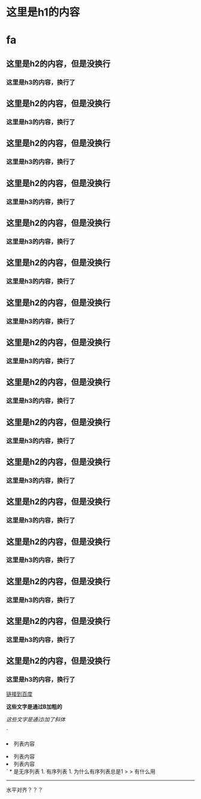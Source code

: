 # 这里是h1的内容
# fa
## 这里是h2的内容，但是没换行
### 这里是h3的内容，换行了
## 这里是h2的内容，但是没换行
### 这里是h3的内容，换行了
## 这里是h2的内容，但是没换行
### 这里是h3的内容，换行了
## 这里是h2的内容，但是没换行
### 这里是h3的内容，换行了
## 这里是h2的内容，但是没换行
### 这里是h3的内容，换行了
## 这里是h2的内容，但是没换行
### 这里是h3的内容，换行了
## 这里是h2的内容，但是没换行
### 这里是h3的内容，换行了
## 这里是h2的内容，但是没换行
### 这里是h3的内容，换行了
## 这里是h2的内容，但是没换行
### 这里是h3的内容，换行了
## 这里是h2的内容，但是没换行
### 这里是h3的内容，换行了
## 这里是h2的内容，但是没换行
### 这里是h3的内容，换行了
## 这里是h2的内容，但是没换行
### 这里是h3的内容，换行了
## 这里是h2的内容，但是没换行
### 这里是h3的内容，换行了
## 这里是h2的内容，但是没换行
### 这里是h3的内容，换行了
## 这里是h2的内容，但是没换行
### 这里是h3的内容，换行了
## 这里是h2的内容，但是没换行
### 这里是h3的内容，换行了

[链接到百度](#user-content-fa)

**这些文字是通过B加粗的**

_这些文字是通过i加了斜体_

`<li>列表内容</li>
<li>列表内容</li>
<li>列表内容</li>`
* 是无序列表
1. 有序列表
1. 为什么有序列表总是1
> > 有什么用

***
水平对齐？？？

